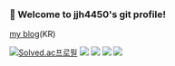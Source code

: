 ### 👋 Welcome to jjh4450's git profile!

[my blog](https://blog.jeje.work)(KR)
<!--[![Hits](https://hits.seeyoufarm.com/api/count/incr/badge.svg?url=https%3A%2F%2Fm.blog.naver.com%2Fdlaxodud2388%2F222105311346&count_bg=%23555555&title_bg=%23555555&icon=pinboard.svg&icon_color=%23E7E7E7&title=day%2Ftota&edge_flat=false)](https://hits.seeyoufarm.com)-->

[![Solved.ac프로필](http://mazassumnida.wtf/api/v2/generate_badge?boj=jjh4450)](https://solved.ac/jjh4450)
![](https://mygithubreadme.jeje.work/api/cards/productive-time?username=jjh4450&theme=gotham&utcOffset=8)
![](https://mygithubreadme.jeje.work/api/cards/repos-per-language?username=jjh4450&theme=gotham)
![](https://mygithubreadme.jeje.work/api/cards/most-commit-language?username=jjh4450&theme=gotham)
![](https://mygithubreadme.jeje.work/api/cards/profile-details?username=jjh4450&theme=vue)
<!-- [![Top Langs](https://github-readme-stats.vercel.app/api/top-langs/?username=jjh4450)](https://github.com/jjh4450/github-readme-stats)-->
<!-- ![mazandi profile](http://mazandi.herokuapp.com/api?handle=jjh4450&theme=dark) -->
<!--[![Anurag's GitHub stats](https://github-readme-stats.vercel.app/api?username=jjh4450)](https://github.com/jjh4450/github-readme-stats)
**jjh4450/jjh4450** is a ✨ _special_ ✨ repository because its `README.md` (this file) appears on your GitHub profile.

Here are some ideas to get you started:

- 🔭 I’m currently working on ...
- 🌱 I’m currently learning ...
- 👯 I’m looking to collaborate on ...
- 🤔 I’m looking for help with ...
- 💬 Ask me about ...
- 📫 How to reach me: ...
- 😄 Pronouns: ...
- ⚡ Fun fact: ...
-->
